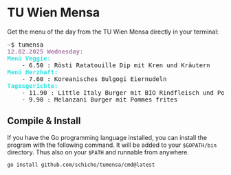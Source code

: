 # TU Wien Mensa

Get the menu of the day from the TU Wien Mensa directly in your terminal:

<pre>
<font color="#729FCF"><b>~</b></font>$ tumensa 
<font color="#AD7FA8"><b>12.02.2025 Wednesday:</b></font>
<font color="#34E2E2"><b>Menü Veggie:</b></font>
    - 6.50 : Rösti Ratatouille Dip mit Kren und Kräutern
<font color="#34E2E2"><b>Menü Herzhaft:</b></font>
    - 7.60 : Koreanisches Bulgogi Eiernudeln
<font color="#34E2E2"><b>Tagesgerichte:</b></font>
    - 11.90 : Little Italy Burger mit BIO Rindfleisch und Pommes frites
    - 9.90 : Melanzani Burger mit Pommes frites
</pre>

## Compile & Install

If you have the Go programming language installed, you can install the program with the following command.
It will be added to your `$GOPATH/bin` directory. Thus also on your `$PATH` and runnable from anywhere.

```bash
go install github.com/schicho/tumensa/cmd@latest
```
